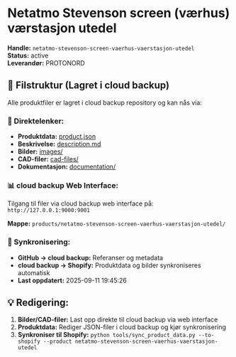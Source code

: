 # Netatmo Stevenson screen (værhus) værstasjon utedel

**Handle:** `netatmo-stevenson-screen-vaerhus-vaerstasjon-utedel`  
**Status:** active  
**Leverandør:** PROTONORD

## 📁 Filstruktur (Lagret i cloud backup)

Alle produktfiler er lagret i cloud backup repository og kan nås via:

### 🔗 Direktelenker:
- **Produktdata:** [product.json](http://127.0.0.1:9000/products/netatmo-stevenson-screen-vaerhus-vaerstasjon-utedel/product.json)
- **Beskrivelse:** [description.md](http://127.0.0.1:9000/products/netatmo-stevenson-screen-vaerhus-vaerstasjon-utedel/description.md)
- **Bilder:** [images/](http://127.0.0.1:9000/products/netatmo-stevenson-screen-vaerhus-vaerstasjon-utedel/images/)
- **CAD-filer:** [cad-files/](http://127.0.0.1:9000/products/netatmo-stevenson-screen-vaerhus-vaerstasjon-utedel/cad-files/)
- **Dokumentasjon:** [documentation/](http://127.0.0.1:9000/products/netatmo-stevenson-screen-vaerhus-vaerstasjon-utedel/documentation/)

### 📊 cloud backup Web Interface:
Tilgang til filer via cloud backup web interface på:
`http://127.0.0.1:9000:9001`

**Mappe:** `products/netatmo-stevenson-screen-vaerhus-vaerstasjon-utedel/`

### 🔄 Synkronisering:
- **GitHub → cloud backup:** Referanser og metadata
- **cloud backup → Shopify:** Produktdata og bilder synkroniseres automatisk
- **Last oppdatert:** 2025-09-11 19:45:26

## 💡 Redigering:
1. **Bilder/CAD-filer:** Last opp direkte til cloud backup via web interface
2. **Produktdata:** Rediger JSON-filer i cloud backup og kjør synkronisering
3. **Synkroniser til Shopify:** `python tools/sync_product_data.py --to-shopify --product netatmo-stevenson-screen-vaerhus-vaerstasjon-utedel`
